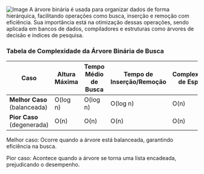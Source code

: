 ![Image](https://github.com/user-attachments/assets/e4566974-59f9-465f-88b7-2a3faf9d78cc)
A árvore binária é usada para organizar dados de forma hierárquica, facilitando operações como busca, inserção e remoção com eficiência. Sua importância está na otimização dessas operações, sendo aplicada em bancos de dados, compiladores e estruturas como árvores de decisão e índices de pesquisa.

### Tabela de Complexidade da Árvore Binária de Busca

| Caso                      | Altura Máxima | Tempo Médio de Busca | Tempo de Inserção/Remoção | Complexidade de Espaço |
|---------------------------|--------------|----------------------|--------------------------|----------------------|
| **Melhor Caso** (balanceada) | O(log n)     | O(log n)             | O(log n)                 | O(n)                 |
| **Pior Caso** (degenerada)  | O(n)         | O(n)                 | O(n)                      | O(n)                 |





Melhor caso: Ocorre quando a árvore está balanceada, garantindo eficiência na busca.

Pior caso: Acontece quando a árvore se torna uma lista encadeada, prejudicando o desempenho.
